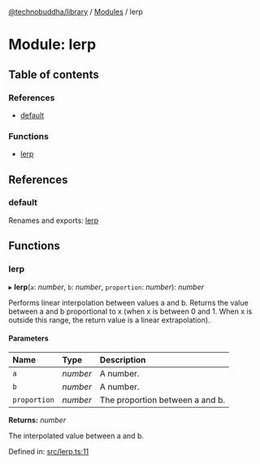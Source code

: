 [@technobuddha/library](../../README.md) / [Modules](../Modules.md) / lerp

# Module: lerp

## Table of contents

### References

- [default](lerp.md#default)

### Functions

- [lerp](lerp.md#lerp)

## References

### default

Renames and exports: [lerp](lerp.md#lerp)

## Functions

### lerp

▸ **lerp**(`a`: *number*, `b`: *number*, `proportion`: *number*): *number*

Performs linear interpolation between values a and b. Returns the value
between a and b proportional to x (when x is between 0 and 1. When x is
outside this range, the return value is a linear extrapolation).

#### Parameters

| Name | Type | Description |
| :------ | :------ | :------ |
| `a` | *number* | A number. |
| `b` | *number* | A number. |
| `proportion` | *number* | The proportion between a and b. |

**Returns:** *number*

The interpolated value between a and b.

Defined in: [src/lerp.ts:11](https://github.com/technobuddha/hill.software/blob/65b5e5d/packages/library/src/lerp.ts#L11)
